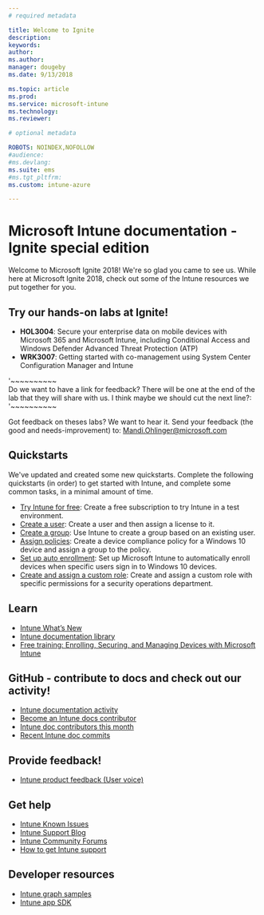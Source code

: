 ```yaml
---
# required metadata

title: Welcome to Ignite
description: 
keywords:
author: 
ms.author: 
manager: dougeby
ms.date: 9/13/2018

ms.topic: article
ms.prod:
ms.service: microsoft-intune
ms.technology:
ms.reviewer: 

# optional metadata

ROBOTS: NOINDEX,NOFOLLOW
#audience:
#ms.devlang:
ms.suite: ems
#ms.tgt_pltfrm:
ms.custom: intune-azure

---
```


# Microsoft Intune documentation - Ignite special edition

Welcome to Microsoft Ignite 2018! We're so glad you came to see us. While here at Microsoft Ignite 2018, check out some of the Intune resources we put together for you.

## Try our hands-on labs at Ignite!

- **HOL3004**: Secure your enterprise data on mobile devices with Microsoft 365 and Microsoft Intune, including Conditional Access and Windows Defender Advanced Threat Protection (ATP)
- **WRK3007**: Getting started with co-management using System Center Configuration Manager and Intune

'~~~~~~~~~~    
Do we want to have a link for feedback? There will be one at the end of the lab that they will share with us. I think maybe we should cut the next line?:    
'~~~~~~~~~~    </br>    
 
Got feedback on theses labs? We want to hear it. Send your feedback (the good and needs-improvement) to:  [Mandi.Ohlinger@microsoft.com](mailto:Mandi.Ohlinger@microsoft.com)

## Quickstarts
We've updated and created some new quickstarts. Complete the following quickstarts (in order) to get started with Intune, and complete some common tasks, in a minimal amount of time.

- [Try Intune for free](free-trial-sign-up.md): Create a free subscription to try Intune in a test environment.    
- [Create a user](quickstart-create-user.md): Create a user and then assign a license to it.
- [Create a group](quickstart-create-group.md): Use Intune to create a group based on an existing user.
- [Assign policies](get-started-policies.md): Create a device compliance policy for a Windows 10 device and assign a group to the policy.
- [Set up auto enrollment](quickstart-setup-auto-enrollment.md): Set up Microsoft Intune to automatically enroll devices when specific users sign in to Windows 10 devices.
- [Create and assign a custom role](quickstart-create-custom-role.md): Create and assign a custom role with specific permissions for a security operations department. 


## Learn
- [Intune What’s New](https://docs.microsoft.com/intune/whats-new)
- [Intune documentation library](https://docs.microsoft.com/intune/)
- [Free training: Enrolling, Securing, and Managing Devices with Microsoft Intune](https://www.pluralsight.com/courses/enrolling-securing-managing-devices-microsoft-intune)


## GitHub - contribute to docs and check out our activity!

- [Intune documentation activity](https://github.com/MicrosoftDocs/IntuneDocs/pulse/monthly)  
- [Become an Intune docs contributor](https://github.com/MicrosoftDocs/IntuneDocs/blob/master/README.md)  
- [Intune doc contributors this month](https://github.com/MicrosoftDocs/IntuneDocs/graphs/contributors?from=2018-09-01&to=2018-09-30&type=c)  
- [Recent Intune doc commits](https://github.com/MicrosoftDocs/IntuneDocs/commits/master)  


## Provide feedback!
- [Intune product feedback &#40;User voice&#41;](https://microsoftintune.uservoice.com/forums/291681-ideas)

## Get help

- [Intune Known Issues](https://docs.microsoft.com/intune/known-issues)
- [Intune Support Blog](https://blogs.technet.microsoft.com/intunesupport/)
- [Intune Community Forums](https://techcommunity.microsoft.com/t5/Enterprise-Mobility-Security/ct-p/EMS)
- [How to get Intune support](https://docs.microsoft.com/intune/get-support)

## Developer resources
- [Intune graph samples](https://github.com/microsoftgraph/powershell-intune-samples)
- [Intune app SDK](https://docs.microsoft.com/intune/app-sdk-get-started)